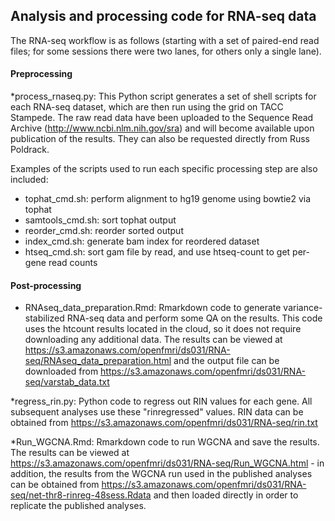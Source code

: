 ## Analysis and processing code for RNA-seq data

The RNA-seq workflow is as follows (starting with a set of paired-end read files; for some sessions there were two lanes, for others only a single lane).


#### Preprocessing

*process_rnaseq.py: This Python script generates a set of shell scripts for each RNA-seq dataset, which are then run using the grid on TACC Stampede. The raw read data have been uploaded to the Sequence Read Archive (http://www.ncbi.nlm.nih.gov/sra) and will become available upon publication of the results.  They can also be requested directly from Russ Poldrack. 


Examples of the scripts used to run each specific processing step are also included:

* tophat_cmd.sh: perform alignment to hg19 genome using bowtie2 via tophat
* samtools_cmd.sh: sort tophat output
* reorder_cmd.sh: reorder sorted output
* index_cmd.sh: generate bam index for reordered dataset
* htseq_cmd.sh: sort gam file by read, and use htseq-count to get per-gene read counts

#### Post-processing


* RNAseq_data_preparation.Rmd: Rmarkdown code to generate variance-stabilized RNA-seq data and perform some QA on the results.  This code uses the htcount results located in the cloud, so it does not require downloading any additional data.  The results can be viewed at https://s3.amazonaws.com/openfmri/ds031/RNA-seq/RNAseq_data_preparation.html and the output file can be downloaded from https://s3.amazonaws.com/openfmri/ds031/RNA-seq/varstab_data.txt

*regress_rin.py: Python code to regress out RIN values for each gene.  All subsequent analyses use these "rinregressed" values.  RIN data can be obtained from https://s3.amazonaws.com/openfmri/ds031/RNA-seq/rin.txt

*Run_WGCNA.Rmd: Rmarkdown code to run WGCNA and save the results.  The results can be viewed at https://s3.amazonaws.com/openfmri/ds031/RNA-seq/Run_WGCNA.html - in addition, the results from the WGCNA run used in the published analyses can be obtained from https://s3.amazonaws.com/openfmri/ds031/RNA-seq/net-thr8-rinreg-48sess.Rdata and then loaded directly in order to replicate the published analyses.
